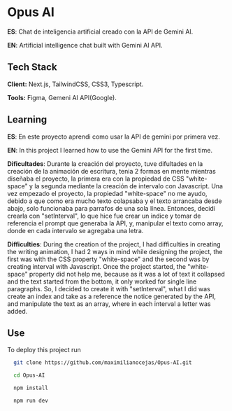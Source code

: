 
# Opus AI


**ES**: Chat de inteligencia artificial creado con la API de Gemini AI.

**EN**: Artificial intelligence chat built with Gemini AI API.
## Tech Stack

**Client:** Next.js, TailwindCSS, CSS3, Typescript.

**Tools:** Figma, Gemeni AI API(Google).


## Learning
**ES**: En este proyecto aprendi como usar la API de gemini por primera vez.

**EN**: In this project I learned how to use the Gemini API for the first time.

**Dificultades**: Durante la creación del proyecto, tuve difultades en la creación de la animación de escritura, tenia 2 formas en mente mientras diseñaba el proyecto, la primera era con la propiedad de CSS "white-space" y la segunda mediante la creación de intervalo con Javascript. Una vez empezado el proyecto, la propiedad "white-space" no me ayudo, debido a que como era mucho texto colapsaba y el texto arrancaba desde abajo, solo funcionaba para parrafos de una sola línea. Entonces, decidí crearla con "setInterval", lo que hice fue crear un indice y tomar de referencia el prompt que generaba la API, y, manipular el texto como array, donde en cada intervalo se agregaba una letra.

**Difficulties**: During the creation of the project, I had difficulties in creating the writing animation, I had 2 ways in mind while designing the project, the first was with the CSS property "white-space" and the second was by creating interval with Javascript. Once the project started, the "white-space" property did not help me, because as it was a lot of text it collapsed and the text started from the bottom, it only worked for single line paragraphs. So, I decided to create it with "setInterval", what I did was create an index and take as a reference the notice generated by the API, and manipulate the text as an array, where in each interval a letter was added.
## Use

To deploy this project run

```bash
  git clone https://github.com/maximilianocejas/Opus-AI.git
```
```bash
  cd Opus-AI
```
```bash
  npm install
```
```bash
  npm run dev
```
